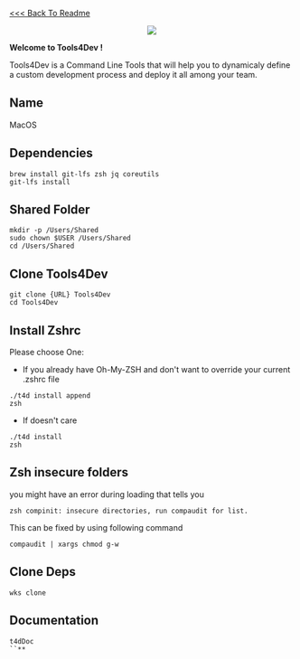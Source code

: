  [<<< Back To Readme](../../../../README.md)
 <p align="center">
     <img src="https://image.ibb.co/mfkNxG/Screen_Shot_2018_01_02_at_10_55_58.png">
 </p>

 **Welcome to Tools4Dev !**

 Tools4Dev is a Command Line Tools that will help you to dynamicaly define 
 a custom development process and deploy it all among your team. 



## Name
<p>MacOS</p>


## Dependencies
```
brew install git-lfs zsh jq coreutils
git-lfs install
```


## Shared Folder
```
mkdir -p /Users/Shared
sudo chown $USER /Users/Shared
cd /Users/Shared
```


## Clone Tools4Dev
```
git clone {URL} Tools4Dev
cd Tools4Dev
```


## Install Zshrc
Please choose One:

* If you already have Oh-My-ZSH and don't want to override your current .zshrc file
```
./t4d install append
zsh
```
* If doesn't care
```
./t4d install
zsh
```


## Zsh insecure folders
you might have an error during loading that tells you 
```
zsh compinit: insecure directories, run compaudit for list.
```
This can be fixed by using following command
```
compaudit | xargs chmod g-w
```


## Clone Deps
```
wks clone
```


## Documentation
```
t4dDoc
``** 

